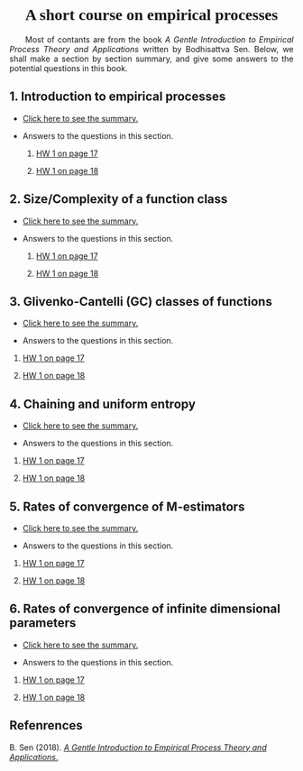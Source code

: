 # <center><font face="黑体">A short course on empirical processes</font></center>

<p align = "justify" style="text-indent:2em">Most of contants are from the book <i>A Gentle Introduction to Empirical Process Theory and Applications</i> written by Bodhisattva Sen. Below, we shall make a section by section summary, and give some answers to the potential questions in this book.</p>


## 1. Introduction to empirical processes

- <a href="subgaussians.pdf">Click here to see the summary.</a>


- Answers to the questions in this section.

    1. <a href="subgaussians.pdf"> HW 1 on page 17 </a>

    2. <a href="subgaussians.pdf"> HW 1 on page 18 </a>


## 2. Size/Complexity of a function class

- <a href="subgaussians.pdf">Click here to see the summary.</a>


- Answers to the questions in this section.

    1. <a href="subgaussians.pdf"> HW 1 on page 17 </a>

    2. <a href="subgaussians.pdf"> HW 1 on page 18 </a>


## 3. Glivenko-Cantelli (GC) classes of functions

- <a href="subgaussians.pdf">Click here to see the summary.</a>


- Answers to the questions in this section.

1. <a href="subgaussians.pdf"> HW 1 on page 17 </a>

2. <a href="subgaussians.pdf"> HW 1 on page 18 </a>


## 4. Chaining and uniform entropy


- <a href="subgaussians.pdf">Click here to see the summary.</a>


- Answers to the questions in this section.

1. <a href="subgaussians.pdf"> HW 1 on page 17 </a>

2. <a href="subgaussians.pdf"> HW 1 on page 18 </a>


## 5. Rates of convergence of M-estimators

- <a href="subgaussians.pdf">Click here to see the summary.</a>


- Answers to the questions in this section.

1. <a href="subgaussians.pdf"> HW 1 on page 17 </a>

2. <a href="subgaussians.pdf"> HW 1 on page 18 </a>


## 6. Rates of convergence of infinite dimensional parameters

- <a href="subgaussians.pdf">Click here to see the summary.</a>


- Answers to the questions in this section.

1. <a href="subgaussians.pdf"> HW 1 on page 17 </a>

2. <a href="subgaussians.pdf"> HW 1 on page 18 </a>


## Refenrences

B. Sen (2018). <a href="subgaussians.pdf"> 
*A Gentle Introduction to Empirical Process Theory and Applications*.
</a>
